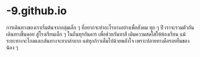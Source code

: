 # -9.github.io
การเดินทางของเราเริ่มต้นจากกลุ่มเล็ก ๆ ที่อยากจะทำอะไรบางอย่างเพื่อสังคม ทุก ๆ ปี เราจะรวมตัวกันเดินทางขึ้นดอย สู่โรงเรียนเล็ก ๆ ในถิ่นทุรกันดาร เพื่อช่วยกันทาสี เติมความสดใสให้ห้องเรียน แม้ระยะทางจะไกลและเส้นทางจะยากลำบาก แต่ทุกก้าวเต็มไปด้วยพลังใจ เพราะปลายทางคือรอยยิ้มของน้อง ๆ
